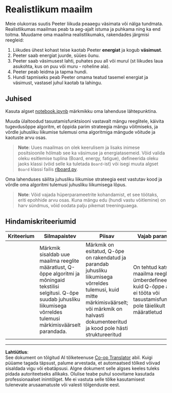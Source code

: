 <!--
CO_OP_TRANSLATOR_METADATA:
{
  "original_hash": "68394b2102d3503882e5e914bd0ff5c1",
  "translation_date": "2025-10-11T11:21:08+00:00",
  "source_file": "8-Reinforcement/1-QLearning/assignment.md",
  "language_code": "et"
}
-->
# Realistlikum maailm

Meie olukorras suutis Peeter liikuda peaaegu väsimata või nälga tundmata. Realistlikumas maailmas peab ta aeg-ajalt istuma ja puhkama ning ka end toitma. Muudame oma maailma realistlikumaks, rakendades järgmisi reegleid:

1. Liikudes ühest kohast teise kaotab Peeter **energiat** ja kogub **väsimust**.
2. Peeter saab energiat juurde, süües õunu.
3. Peeter saab väsimusest lahti, puhates puu all või murul (st liikudes laua asukohta, kus on puu või muru - roheline ala).
4. Peeter peab leidma ja tapma hundi.
5. Hundi tapmiseks peab Peeter omama teatud tasemel energiat ja väsimust, vastasel juhul kaotab ta lahingu.

## Juhised

Kasuta algset [notebook.ipynb](notebook.ipynb) märkmikku oma lahenduse lähtepunktina.

Muuda ülaltoodud tasustamisfunktsiooni vastavalt mängu reeglitele, käivita tugevdusõppe algoritm, et õppida parim strateegia mängu võitmiseks, ja võrdle juhusliku liikumise tulemusi oma algoritmiga mängude võitude ja kaotuste arvu osas.

> **Note**: Uues maailmas on olek keerulisem ja lisaks inimese positsioonile hõlmab see ka väsimuse ja energiatasemeid. Võid valida oleku esitlemise tuplina (Board, energy, fatigue), defineerida oleku jaoks klassi (võid selle ka tuletada `Board`-ist) või isegi muuta algset `Board` klassi failis [rlboard.py](../../../../8-Reinforcement/1-QLearning/rlboard.py).

Oma lahenduses säilita juhusliku liikumise strateegia eest vastutav kood ja võrdle oma algoritmi tulemusi juhusliku liikumisega lõpus.

> **Note**: Võid vajada hüperparameetrite kohandamist, et see töötaks, eriti epohhide arvu osas. Kuna mängu edu (hundi vastu võitlemine) on harv sündmus, võid oodata palju pikemat treeninguaega.

## Hindamiskriteeriumid

| Kriteerium | Silmapaistev                                                                                                                                                                                             | Piisav                                                                                                                                                                                | Vajab parandamist                                                                                                                          |
| ---------- | -------------------------------------------------------------------------------------------------------------------------------------------------------------------------------------------------------- | ------------------------------------------------------------------------------------------------------------------------------------------------------------------------------------- | ------------------------------------------------------------------------------------------------------------------------------------------ |
|            | Märkmik sisaldab uue maailma reeglite määratlust, Q-õppe algoritmi ja mõningaid tekstilisi selgitusi. Q-õpe suudab juhusliku liikumisega võrreldes tulemusi märkimisväärselt parandada.                   | Märkmik on esitatud, Q-õpe on rakendatud ja parandab juhusliku liikumisega võrreldes tulemusi, kuid mitte märkimisväärselt; või märkmik on halvasti dokumenteeritud ja kood pole hästi struktureeritud | On tehtud katseid maailma reeglite ümberdefineerimiseks, kuid Q-õppe algoritm ei tööta või tasustamisfunktsioon pole täielikult määratletud |

---

**Lahtiütlus**:  
See dokument on tõlgitud AI tõlketeenuse [Co-op Translator](https://github.com/Azure/co-op-translator) abil. Kuigi püüame tagada täpsust, palume arvestada, et automaatsed tõlked võivad sisaldada vigu või ebatäpsusi. Algne dokument selle algses keeles tuleks pidada autoriteetseks allikaks. Olulise teabe puhul soovitame kasutada professionaalset inimtõlget. Me ei vastuta selle tõlke kasutamisest tulenevate arusaamatuste või valesti tõlgenduste eest.